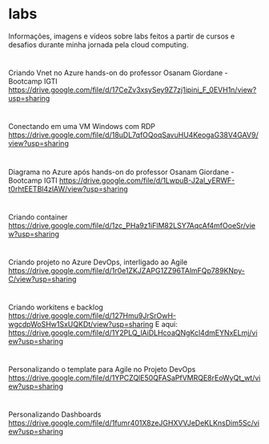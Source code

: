 # labs
Informações, imagens e vídeos sobre labs feitos a partir de cursos e desafios durante minha jornada pela cloud computing.
#
Criando Vnet no Azure hands-on do professor Osanam Giordane - Bootcamp IGTI https://drive.google.com/file/d/17CeZv3xsySey9Z7zj1ipini_F_0EVH1n/view?usp=sharing
#
Conectando em uma VM Windows com RDP https://drive.google.com/file/d/18uDL7qfOQoqSavuHU4KeogaG38V4GAV9/view?usp=sharing
#
Diagrama no Azure após hands-on do professor Osanam Giordane - Bootcamp IGTI https://drive.google.com/file/d/1LwpuB-J2al_yERWF-t0rhtEETBl4zlAW/view?usp=sharing
#
Criando container https://drive.google.com/file/d/1zc_PHa9z1iFlM82LSY7AqcAf4mfOoeSr/view?usp=sharing
#
Criando projeto no Azure DevOps, interligado ao Agile https://drive.google.com/file/d/1r0e1ZKJZAPG1ZZ96TAlmFQp789KNpy-C/view?usp=sharing
#
Criando workitens e backlog https://drive.google.com/file/d/127Hmu9JrSrOwH-wgcdpWoSHw1SxUQKDt/view?usp=sharing 
E aqui: https://drive.google.com/file/d/1Y2PLQ_lAiDLHcoaQNgKcl4dmEYNxELmj/view?usp=sharing
#
Personalizando o template para Agile no Projeto DevOps https://drive.google.com/file/d/1YPCZQlE50QFASaPfVMRQE8rEoWyQt_wt/view?usp=sharing
#
Personalizando Dashboards https://drive.google.com/file/d/1fumr401X8zeJGHXVVJeDeKLKnsDim5Sc/view?usp=sharing





